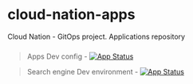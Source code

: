 # cloud-nation-apps
Cloud Nation - GitOps project. Applications repository 
###

> Apps Dev config - [![App Status](https://argo.cloud-nation.club/api/badge?name=apps-dev-config)](https://argo.cloud-nation.club/applications/apps-dev-config)


> Search engine Dev environment - [![App Status](https://argo.cloud-nation.club/api/badge?name=search-engine-dev&revision=true)](https://argo.cloud-nation.club/applications/search-engine-dev)
